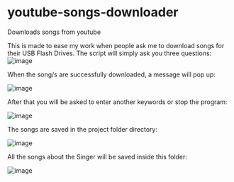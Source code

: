 # youtube-songs-downloader
Downloads songs from youtube


This is made to ease my work when people ask me to download songs for their USB Flash Drives.
The script will simply ask you three questions:
![image](https://github.com/kumchovylcho/youtube-songs-downloader/assets/111090547/b8ce31d2-7381-4574-8454-561e7fc59b16)


When the song/s are successfully downloaded, a message will pop up:

![image](https://github.com/kumchovylcho/youtube-songs-downloader/assets/111090547/fe12ea39-9472-4c05-8cd8-7a0f52d7830e)

After that you will be asked to enter another keywords or stop the program:

![image](https://github.com/kumchovylcho/youtube-songs-downloader/assets/111090547/ba50a995-ae69-4af6-8ee2-4b891f1e33d5)


The songs are saved in the project folder directory:

![image](https://github.com/kumchovylcho/youtube-songs-downloader/assets/111090547/bc0f1d27-9851-4d42-9a9b-1a7a4b35f6d7)


All the songs about the Singer will be saved inside this folder:

![image](https://github.com/kumchovylcho/youtube-songs-downloader/assets/111090547/baaf3603-e608-43d9-8070-d9a5587b783c)
